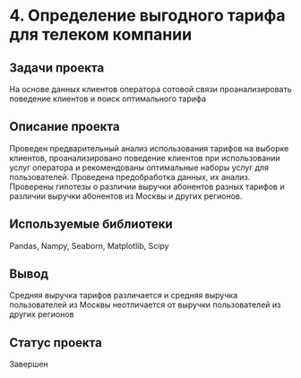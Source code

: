 # 4. Определение выгодного тарифа для телеком компании

## Задачи проекта

На основе данных клиентов оператора сотовой связи проанализировать поведение клиентов и поиск оптимального тарифа

## Описание проекта

Проведен предварительный анализ использования тарифов на выборке клиентов, проанализировано поведение клиентов при использовании услуг оператора и рекомендованы оптимальные наборы услуг для пользователей. Проведена предобработка данных, их анализ. Проверены гипотезы о различии выручки абонентов разных тарифов и различии выручки абонентов из Москвы и других регионов.

## Используемые библиотеки
Pandas, Nampy, Seaborn, Matplotlib, Scipy

## Вывод
Средняя выручка тарифов различается и средняя выручка пользователей из Москвы неотличается от выручки пользователей из других регионов
## Статус проекта
Завершен
